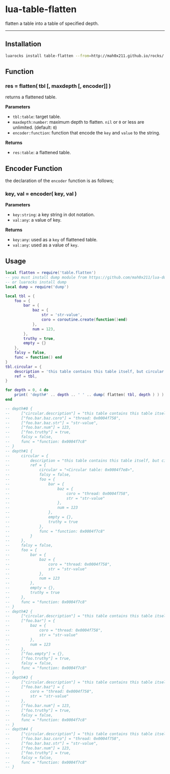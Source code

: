 # lua-table-flatten

flatten a table into a table of specified depth.

---

## Installation

```sh
luarocks install table-flatten --from=http://mah0x211.github.io/rocks/
```

## Function

### res = flatten( tbl [, maxdepth [, encoder]] )

returns a flattened table.

**Parameters**

- `tbl:table`: target table.
- `maxdepth:number`: maximum depth to flatten. `nil` or `0` or less are unlimited. (default: `0`)
- `encoder:function`: function that encode the `key` and `value` to the string.

**Returns**

- `res:table`: a flattened table.

## Encoder Function

the declaration of the `encoder` function is as follows;

### key, val = encoder( key, val )

**Parameters**

- `key:string`: a key string in dot notation.
- `val:any`: a value of key.

**Returns**

- `key:any`: used as a `key` of flattened table.
- `val:any`: used as a value of `key`.


## Usage

```lua
local flatten = require('table.flatten')
-- you must install dump module from https://github.com/mah0x211/lua-dump 
-- or luarocks install dump
local dump = require('dump') 

local tbl = {
    foo = {
        bar = {
            baz = {
                str = 'str-value',
                coro = coroutine.create(function()end)
            },
            num = 123,
        },
        truthy = true,
        empty = {}
    },
    falsy = false,
    func = function() end
}
tbl.circular = {
    description = 'this table contains this table itself, but circular references are ignored.',
    ref = tbl,
}

for depth = 0, 4 do
    print( 'depth#' .. depth .. ' ' .. dump( flatten( tbl, depth ) ) )
end

-- depth#0 {
--     ["circular.description"] = "this table contains this table itself, but circular references are ignored.",
--     ["foo.bar.baz.coro"] = "thread: 0x0004f758",
--     ["foo.bar.baz.str"] = "str-value",
--     ["foo.bar.num"] = 123,
--     ["foo.truthy"] = true,
--     falsy = false,
--     func = "function: 0x0004f7c8"
-- }
-- depth#1 {
--     circular = {
--         description = "this table contains this table itself, but circular references are ignored.",
--         ref = {
--             circular = "<Circular table: 0x0004f7e8>",
--             falsy = false,
--             foo = {
--                 bar = {
--                     baz = {
--                         coro = "thread: 0x0004f758",
--                         str = "str-value"
--                     },
--                     num = 123
--                 },
--                 empty = {},
--                 truthy = true
--             },
--             func = "function: 0x0004f7c8"
--         }
--     },
--     falsy = false,
--     foo = {
--         bar = {
--             baz = {
--                 coro = "thread: 0x0004f758",
--                 str = "str-value"
--             },
--             num = 123
--         },
--         empty = {},
--         truthy = true
--     },
--     func = "function: 0x0004f7c8"
-- }
-- depth#2 {
--     ["circular.description"] = "this table contains this table itself, but circular references are ignored.",
--     ["foo.bar"] = {
--         baz = {
--             coro = "thread: 0x0004f758",
--             str = "str-value"
--         },
--         num = 123
--     },
--     ["foo.empty"] = {},
--     ["foo.truthy"] = true,
--     falsy = false,
--     func = "function: 0x0004f7c8"
-- }
-- depth#3 {
--     ["circular.description"] = "this table contains this table itself, but circular references are ignored.",
--     ["foo.bar.baz"] = {
--         coro = "thread: 0x0004f758",
--         str = "str-value"
--     },
--     ["foo.bar.num"] = 123,
--     ["foo.truthy"] = true,
--     falsy = false,
--     func = "function: 0x0004f7c8"
-- }
-- depth#4 {
--     ["circular.description"] = "this table contains this table itself, but circular references are ignored.",
--     ["foo.bar.baz.coro"] = "thread: 0x0004f758",
--     ["foo.bar.baz.str"] = "str-value",
--     ["foo.bar.num"] = 123,
--     ["foo.truthy"] = true,
--     falsy = false,
--     func = "function: 0x0004f7c8"
-- }
```
